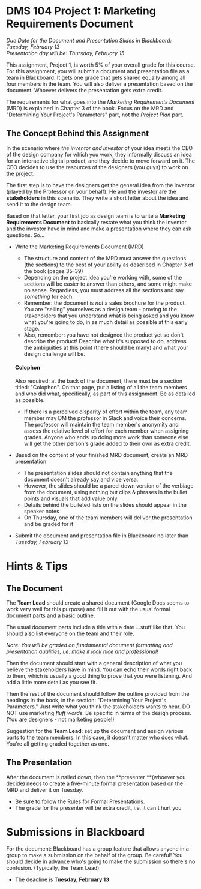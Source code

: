 # DMS 104 Project 1: Marketing Requirements Document

*Due Date for the Document and Presentation Slides in Blackboard: Tuesday, February 13*<br>*Presentation day will be: Thursday, February 15*

This assignment, Project 1, is worth 5% of your overall grade for this course.  For this assignment, you will submit a document and presentation file as a team in Blackboard.  It gets one grade that gets shared equally among all four members in the team.  You will also deliver a presentation based on the document.  Whoever delivers the presentation gets extra credit.

The requirements for what goes into the *Marketing Requirements Document* (MRD) is explained in Chapter 3 of the book.  Focus on the MRD and "Determining Your Project's Parameters" part, not the *Project Plan* part.  

## The Concept Behind this Assignment

In the scenario where *the inventor and investor* of your idea meets the CEO of the design company for which you work, they informally discuss an idea for an interactive digital product, and they decide to move forward on it.  The CEO decides to use the resources of the designers (you guys) to work on the project.

The first step is to have the designers get the general idea from the inventor (played by the Professor on your behalf).  He and the investor are the **stakeholders** in this scenario.  They write a short letter about the idea and send it to the design team.  

Based on that letter, your first job as design team is to write a **Marketing Requirements Document** to basically restate what you think the inventor and the investor have in mind and make a presentation where they can ask questions.  So…

- Write the Marketing Requirements Document (MRD)
  - The structure and content of the MRD must answer the questions (the sections) to the best of your ability as described in Chapter 3 of the book (pages 35-39)
  - Depending on the project idea you're working with, some of the sections will be easier to answer than others, and some might make no sense.  Regardless, you must address all the sections and say *something* for each.
  - Remember: the document is *not* a sales brochure for the product.  You are "selling" yourselves as a design team - proving to the stakeholders that you understand what is being asked and you know what you're going to do, in as much detail as possible at this early stage.
  - Also, remember: you have not designed the product yet so don't describe the product!  Describe what it's supposed to do, address the ambiguities at this point (there should be many) and what your design challenge will be.

  #### Colophon

  Also required: at the back of the document, there must be a section titled: "Colophon".  On that page, put a listing of all the team members and who did what, specifically, as part of this assignment.  Be as detailed as possible. 

  - If there is a perceived disparity of effort within the team, any team member may DM the professor in Slack and voice their concerns.  The professor will maintain the team member's anonymity and assess the relative level of effort for each member when assigning grades.  Anyone who ends up doing more work than someone else will get the other person's grade added to their own as extra credit.


- Based on the content of your finished MRD document, create an MRD presentation
  - The presentation slides should not contain anything that the document doesn't already say and vice versa.  
  - However, the slides should be a pared-down version of the verbiage from the document, using nothing but clips & phrases in the bullet points and visuals that add value only
  - Details behind the bulleted lists on the slides should appear in the speaker notes
  - On Thursday, one of the team members will deliver the presentation and be graded for it
- Submit the document and presentation file in Blackboard no later than *Tuesday, February 13*

# Hints & Tips

## The Document

The **Team Lead** should create a shared document (Google Docs seems to work very well for this purpose) and fill it out with the usual formal document parts and a basic outline.

The usual document parts include a title with a date …stuff like that.  You should also list everyone on the team and their role.

*Note: You will be graded on fundamental document formatting and presentation qualities, i.e. make it look nice and professional!*

Then the document should start with a general description of what you believe the stakeholders have in mind. You can echo their words right back to them, which is usually a good thing to prove that you were listening. And add a little more detail as you see fit.  

Then the rest of the document should follow the outline provided from the headings in the book, in the section: "Determining Your Project's Parameters."  Just write what you think the stakeholders wants to hear.  DO NOT use marketing *fluff words*.  Be specific in terms of the design process.  (You are designers - not marketing people!)

Suggestion for the **Team Lead**: set up the document and assign various parts to the team members.  In this case, it doesn't matter who does what.  You're all getting graded together as one.  

## The Presentation

After the document is nailed down, then the **presenter **(whoever you decide) needs to create a five-minute formal presentation based on the MRD and deliver it on Tuesday.   

- Be sure to follow the Rules for Formal Presentations.  
- The grade for the presenter will be extra credit, i.e. it can't hurt you

# Submissions in Blackboard

For the document: Blackboard has a group feature that allows anyone in a group to make a submission on the behalf of the group. Be careful!  You should decide in advance who's going to make the submission so there's no confusion.  (Typically, the Team Lead)

- The deadline is **Tuesday, February 13**